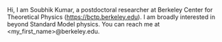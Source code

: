 Hi, I am Soubhik Kumar, a postdoctoral researcher at Berkeley Center for Theoretical Physics (https://bctp.berkeley.edu). 
I am broadly interested in beyond Standard Model physics.
You can reach me at <my_first_name>@berkeley.edu.

<!---
soubhikk/soubhikk is a ✨ special ✨ repository because its `README.md` (this file) appears on your GitHub profile.
You can click the Preview link to take a look at your changes.
--->
